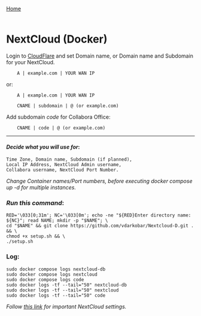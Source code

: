 <p align="left">
  <a href="https://github.com/vdarkobar/Home-Cloud/blob/main/README.md#create-nextcloud-docker">Home</a>
  <br><br>
</p> 
  
# NextCloud (Docker)
  
Login to <a href="https://dash.cloudflare.com/">CloudFlare</a> and set Domain name, or Domain name and Subdomain for your NextCloud.
```
    A | example.com | YOUR WAN IP
```
or:
```
    A | example.com | YOUR WAN IP
```
```
    CNAME | subdomain | @ (or example.com)
```
Add subdomain *code* for Collabora Office:
```
    CNAME | code | @ (or example.com)
```
  
---
  
#### *Decide what you will use for*:
```
Time Zone, Domain name, Subdomain (if planned),
Local IP Address, NextCloud Admin username,
Collabora username, NextCloud Port Number.
```
  
  
*Change Container names/Port numbers, before executing docker compose up -d for multiple instances.*  
  
  
### *Run this command*:
```
RED='\033[0;31m'; NC='\033[0m'; echo -ne "${RED}Enter directory name: ${NC}"; read NAME; mkdir -p "$NAME"; \
cd "$NAME" && git clone https://github.com/vdarkobar/Nextcloud-D.git . && \
chmod +x setup.sh && \
./setup.sh
```
  
### Log:
```
sudo docker compose logs nextcloud-db
sudo docker compose logs nextcloud
sudo docker compose logs code
sudo docker logs -tf --tail="50" nextcloud-db
sudo docker logs -tf --tail="50" nextcloud
sudo docker logs -tf --tail="50" code
``` 
  
*Follow <i><a href="https://github.com/vdarkobar/home-cloud/blob/main/shared/NC%20Additional%20Settings.md">this link</a></i> for important NextCloud settings.*
